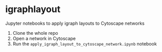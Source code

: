 # igraphlayout
Jupyter notebooks to apply igraph layouts to Cytoscape networks
1. Clone the whole repo
2. Open a network in Cytoscape
3. Run the ```apply_igraph_layout_to_cytoscape_network.ipynb``` notebook
